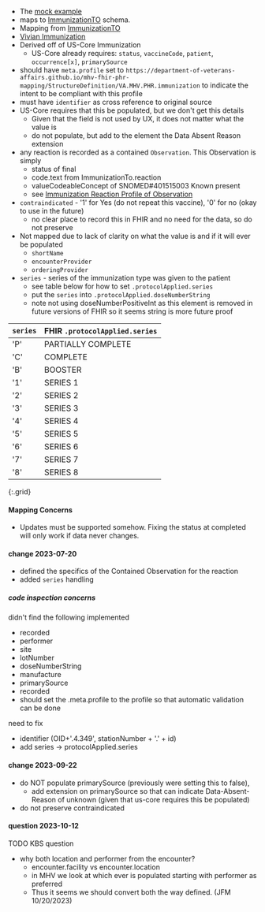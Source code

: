 
- The [mock example](https://github.com/department-of-veterans-affairs/mhv-fhir-phr-mapping/blob/main/mocks/immunization.xml) 
- maps to [ImmunizationTO](https://github.com/department-of-veterans-affairs/mhv-np-via-wsclient/blob/development/src/main/resources/VIA_v4.0.7_uat.wsdl) schema.
- Mapping from [ImmunizationTO](StructureDefinition-VA.MHV.PHR.immunization-mappings.html#mappings-for-via-to-mhv-fhir-phr-immunizationto)
- [Vivian Immunization](https://vivian.worldvista.org/dox/Global_XkFVUE5WSU1N.html)
- Derived off of US-Core Immunization
  - US-Core already requires: `status`, `vaccineCode`, `patient`, `occurrence[x]`, `primarySource`
- should have `meta.profile` set to `https://department-of-veterans-affairs.github.io/mhv-fhir-phr-mapping/StructureDefinition/VA.MHV.PHR.immunization` to indicate the intent to be compliant with this profile
- must have `identifier` as cross reference to original source
- US-Core requires that this be populated, but we don't get this details
  - Given that the field is not used by UX, it does not matter what the value is
  - do not populate, but add to the element the Data Absent Reason extension
- any reaction is recorded as a contained `Observation`. This Observation is simply
  - status of final
  - code.text from ImmunizationTo.reaction
  - valueCodeableConcept of SNOMED#401515003 Known present
  - see [Immunization Reaction Profile of Observation](StructureDefinition-VA.MHV.PHR.immunizationReaction.html)
- `contraindicated` - '1' for Yes (do not repeat this vaccine), '0' for no (okay to use in the future)
  - no clear place to record this in FHIR and no need for the data, so do not preserve
- Not mapped due to lack of clarity on what the value is and if it will ever be populated
  - `shortName`
  - `encounterProvider`
  - `orderingProvider`
- `series` - series of the immunization type was given to the patient
  - see table below for how to set `.protocolApplied.series`
  - put the `series` into `.protocolApplied.doseNumberString`
  - note not using doseNumberPositiveInt as this element is removed in future versions of FHIR so it seems string is more future proof

| `series` |  FHIR `.protocolApplied.series` |
|--------|------|
| 'P' | PARTIALLY COMPLETE |
| 'C' | COMPLETE |
| 'B' | BOOSTER |
| '1' | SERIES 1 |
| '2' | SERIES 2 |
| '3' | SERIES 3 |
| '4' | SERIES 4 |
| '5' | SERIES 5 |
| '6' | SERIES 6 |
| '7' | SERIES 7 |
| '8' | SERIES 8 |
{:.grid}

#### Mapping Concerns

- Updates must be supported somehow. Fixing the status at completed will only work if data never changes.

#### change 2023-07-20

- defined the specifics of the Contained Observation for the reaction
- added `series` handling

##### code inspection concerns

didn't find the following implemented

- recorded
- performer
- site
- lotNumber
- doseNumberString
- manufacture
- primarySource
- recorded
- should set the .meta.profile to the profile so that automatic validation can be done

need to fix

- identifier (OID+'.4.349', stationNumber + '.' + id)
- add series -> protocolApplied.series

#### change 2023-09-22

- do NOT populate primarySource (previously were setting this to false), 
  - add extension on primarySource so that can indicate Data-Absent-Reason of unknown (given that us-core requires this be populated)
- do not preserve contraindicated

#### question 2023-10-12

TODO KBS question
- why both location and performer from the encounter?
  - encounter.facility vs encounter.location
  - in MHV we look at which ever is populated starting with performer as preferred 
  - Thus it seems we should convert both the way defined. (JFM 10/20/2023)
